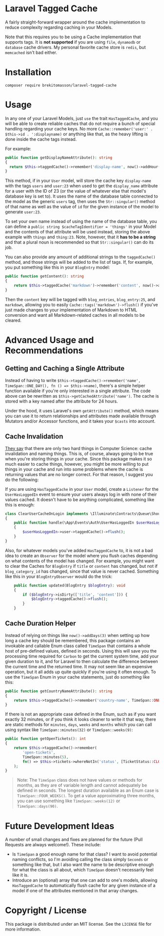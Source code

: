 # Laravel Tagged Cache

A fairly straight-forward wrapper around the cache implementation to reduce complexity regarding caching in your Models.

Note that this requires you to be using a Cache implementation that supports tags. It is **not supported** if you are using `file`, `dynamodb` or `database` 
cache drivers. My personal favorite cache store is `redis`, but `memcached` isn't bad either.  

# Installation

```shell
composer require brekitomasson/laravel-tagged-cache
```

# Usage

In any one of your Laravel Models, just `use` the trait `HasTaggedCache`, and you will be able to create reliable caches that do not require a bunch of 
special handling regarding your cache keys. No more `Cache::remember('user:' . $this->id . ':displayname)` or anything like that, as the heavy lifting is 
done inside the cache tags instead.

For example:

```php
public function getDisplayNameAttribute(): string
{
  return $this->taggedCache()->remember('display-name', now()->addHour(), fn () => $this->nickname ?? $this->name ?? $this->email);
}
```

This method, if in your `User` model, will store the cache key `display-name` with the tags `users` and `user:23` when used to get the `display_name` 
attribute for a user with the ID of 23 (or the value of whatever else that model's database key is set to). It uses the name of the database table connected to 
the model as the generic `users` tag, then uses the `Str::singular()` method of that name as well as the value of `id` for the given instance of the model 
to generate `user:23`.

To set your own name instead of using the name of the database table, you can define a `public string $cacheTagIdentifier = 'things'` in your Model and the 
contents of that attribute will be used instead, storing the above example with `things` and `thing:23`. Note, however, that it **has to be a string** and 
that a plural noun is recommended so that `Str::singular()` can do its job.

You can also provide any amount of additional strings to the `taggedCache()` method, and those strings will be added to the list of tags. If, for example, you 
put something like this in your `BlogEntry` model:

```php
public function getContent(): string
{
    return $this->taggedCache('markdown')->remember('content', now()->addHour(), fn () => $this->entry)
}
```

Then the `content` key will be tagged with `blog_entries`, `blog_entry:25`, and `markdown`, allowing you to easily `Cache::tags('markdown')->flush()` if 
you've just made changes to your implementation of Markdown to HTML conversion and want all Markdown-related caches in all models to be cleared.

# Advanced Usage and Recommendations

## Getting and Caching a Single Attribute

Instead of having to write `$this->taggedCache()->remember('name', TimeSpan::ONE_DAY(), fn () => $this->name)`, there's a simple helper function available 
if you're only interested in a single attribute. The code above can be rewritten as `$this->getCachedAttribute('name')`. The cache is stored with a key 
named after the attribute for 24 hours.

Under the hood, it uses Laravel's own `getAttribute()` method, which means you can use it to return relationships and attributes made available through 
Mutators and/or Accessor functions, and it takes your `$casts` into account.

## Cache Invalidation

[They say](https://martinfowler.com/bliki/TwoHardThings.html) that there are only two hard things in Computer Science: cache invalidation and naming things. 
This is, of course, always going to be true when you're storing things in your cache. Since this package makes it so much easier to cache things, however, you 
might be more willing to put things in your cache and run into some problems where the cache is returning values that are no longer correct. For that reason,
I suggest you do the following:

If you are using `HasTaggedCache` in your `User` model, create a `Listener` for the `UserHasLoggedIn` event to ensure your users always log in with none of 
their values cached. It doesn't have to be anything complicated, something like this is enough:

```php
class ClearUserCacheOnLogin implements \Illuminate\Contracts\Queue\ShouldQueue
{
    public function handle(\App\Events\Auth\UserHasLoggedIn $userHasLoggedIn): void
    {
        $userHasLoggedIn->user->taggedCache()->flush();
    }
}
```

Also, for whatever models you've added `HasTaggedCache` to, it is not a bad idea to create an `Observer` for the model where you flush caches depending on 
what contents of the model has changed. For example, you might want to clear the Caches for `BlogEntry` if `title` or `content` has changed, but not if 
`blog_category_id` has changed, since that value is never cached. Something like this in your `BlogEntryObserver` would do the trick:

```php
    public function updated(BlogEntry $blogEntry): void
    {
        if ($blogEntry->isDirty(['title', 'content'])) {
            $blogEntry->taggedCache()->flush();        
        }
    }
```

## Cache Duration Helper

Instead of relying on things like `now()->addDays(3)` when setting up how long a cache key should be remembered, this package contains an invokable and 
callable Enum class called `TimeSpan` that contains a whole host of pre-defined values, defined in seconds. Using this will save you the processing time 
required for `Carbon` to get  the current system time, add your given duration to it, and for Laravel to then calculate the difference between the current time 
and the returned time. It may not seem like an expensive operation, but it all adds up quite quickly if you're using it often enough. To use the `TimeSpan` 
Enum in your cache statements, just do something like this:

```php
public function getCountryNameAttribute(): string
{
    return $this->taggedCache()->remember('country-name', TimeSpan::ONE_WEEK(), fn() => $this->country->name);
}
```

If there is not an appropriate case defined in the Enum, such as if you want exactly 32 minutes, or if you think it looks cleaner to write it that way, there 
are static methods for `minutes`, `days`, `weeks` and `months` which you can call using syntax like `TimeSpan::minutes(32)` or `TimeSpan::weeks(9)`:

```php
public function getOpenTickets(): int
{
    return $this->taggedCache()->remember(
        'open-tickets',
        TimeSpan::minutes(5),
        fn() => $this->tickets->whereNotIn('status', [TicketStatus::CLOSED, TicketStatus::PENDING])->count();
    );
}
```

> Note: The `TimeSpan` class does not have values or methods for months, as they are of variable length and cannot adequately be defined in seconds.
> The longest duration available as an Enum case is `TimeSpan::FOUR_WEEKS()`. To get a value approximating three months, you can use something like 
> `TimeSpan::weeks(12)` or `TimeSpan::days(90)`.

# Future Development Ideas

A number of small changes and fixes are planned for the future (Pull Requests are always welcome!). These include:

- Is `TimeSpan` a good enough name for that class? I want to avoid potential naming conflicts, so I'm avoiding calling the class simply `Seconds` or 
  something like that, but I also want the name to be descriptive enough for what the class is all about, which `TimeSpan` doesn't necessarily feel like it is.
- Introduce an (optional) array that one can add to one's models, allowing `HasTaggedCache` to automatically flush cache for any given instance of a model 
  if one of the attributes mentioned in that array changes.

# Copyright / License

This package is distributed under an MIT license. See the `LICENSE` file for more information.
